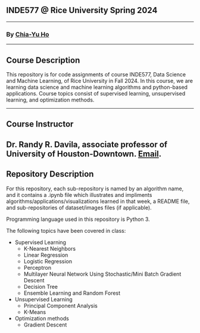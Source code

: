 ## INDE577 @ Rice University Spring 2024
---

### By [Chia-Yu Ho](https://github.com/j0617johnny)
---

## Course Description

This repository is for code assignments of course INDE577, Data Science and Machine Learning, of Rice University in Fall 2024. In this course, we are learning data science and machine learning algorithms and python-based applications. Course topics consist of supervised learning, unsupervised learning, and optimization methods.

---

## Course Instructor

Dr. Randy R. Davila, associate professor of University of Houston-Downtown. [Email](rrd6@rice.edu).
---

## Repository Description

For this repository, each sub-repository is named by an algorithm name, and it contains a .ipynb file which illustrates and impliments algorithms/applications/visualizations learned in that week, a README file, and sub-repositories of dataset/images files (if applicable).

Programming language used in this repository is Python 3.

The following topics have been covered in class:
* Supervised Learning
  * K-Nearest Neighbors
  * Linear Regression
  * Logistic Regression
  * Perceptron
  * Multilayer Neural Network Using Stochastic/Mini Batch Gradient Descent
  * Decision Tree
  * Ensemble Learning and Random Forest
* Unsupervised Learning
  * Principal Component Analysis 
  * K-Means
* Optimization methods
  * Gradient Descent
